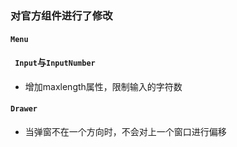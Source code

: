 ### 对官方组件进行了修改

#### `Menu`

#### ` Input`与`InputNumber`
- 增加maxlength属性，限制输入的字符数

#### `Drawer`
- 当弹窗不在一个方向时，不会对上一个窗口进行偏移

